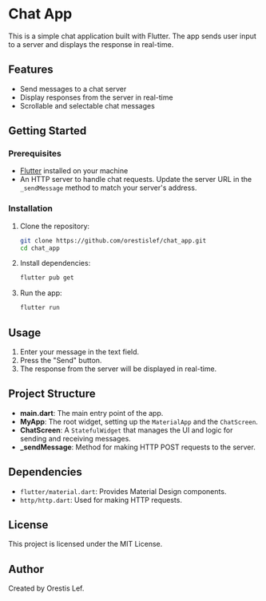# Chat App

This is a simple chat application built with Flutter. The app sends user input to a server and displays the response in real-time.

## Features

- Send messages to a chat server
- Display responses from the server in real-time
- Scrollable and selectable chat messages

## Getting Started

### Prerequisites

- [Flutter](https://flutter.dev/docs/get-started/install) installed on your machine
- An HTTP server to handle chat requests. Update the server URL in the `_sendMessage` method to match your server's address.

### Installation

1. Clone the repository:

    ```bash
    git clone https://github.com/orestislef/chat_app.git
    cd chat_app
    ```

2. Install dependencies:

    ```bash
    flutter pub get
    ```

3. Run the app:

    ```bash
    flutter run
    ```

## Usage

1. Enter your message in the text field.
2. Press the "Send" button.
3. The response from the server will be displayed in real-time.

## Project Structure

- **main.dart**: The main entry point of the app.
- **MyApp**: The root widget, setting up the `MaterialApp` and the `ChatScreen`.
- **ChatScreen**: A `StatefulWidget` that manages the UI and logic for sending and receiving messages.
- **_sendMessage**: Method for making HTTP POST requests to the server.

## Dependencies

- `flutter/material.dart`: Provides Material Design components.
- `http/http.dart`: Used for making HTTP requests.

## License

This project is licensed under the MIT License.

## Author

Created by Orestis Lef.
